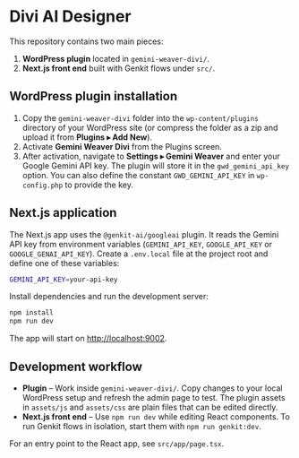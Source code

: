 # Divi AI Designer

This repository contains two main pieces:

1. **WordPress plugin** located in `gemini-weaver-divi/`.
2. **Next.js front end** built with Genkit flows under `src/`.

## WordPress plugin installation

1. Copy the `gemini-weaver-divi` folder into the `wp-content/plugins` directory of your WordPress site (or compress the folder as a zip and upload it from **Plugins ▸ Add New**).
2. Activate **Gemini Weaver Divi** from the Plugins screen.
3. After activation, navigate to **Settings ▸ Gemini Weaver** and enter your Google Gemini API key. The plugin will store it in the `gwd_gemini_api_key` option. You can also define the constant `GWD_GEMINI_API_KEY` in `wp-config.php` to provide the key.

## Next.js application

The Next.js app uses the `@genkit-ai/googleai` plugin. It reads the Gemini API key from environment variables (`GEMINI_API_KEY`, `GOOGLE_API_KEY` or `GOOGLE_GENAI_API_KEY`). Create a `.env.local` file at the project root and define one of these variables:

```bash
GEMINI_API_KEY=your-api-key
```

Install dependencies and run the development server:

```bash
npm install
npm run dev
```

The app will start on <http://localhost:9002>.

## Development workflow

- **Plugin** – Work inside `gemini-weaver-divi/`. Copy changes to your local WordPress setup and refresh the admin page to test. The plugin assets in `assets/js` and `assets/css` are plain files that can be edited directly.
- **Next.js front end** – Use `npm run dev` while editing React components. To run Genkit flows in isolation, start them with `npm run genkit:dev`.

For an entry point to the React app, see `src/app/page.tsx`.
